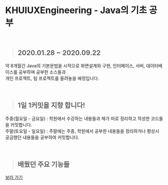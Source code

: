 # KHUIUXEngineering - Java의 기초 공부

<br>

> ## 2020.01.28 ~ 2020.09.22

약 8개월간 Java의 기본문법을 시작으로 화면설계와 구현, 인터페이스, 서버, 데이터베이스를 공부하며 공부한 소스들과<br>
개인 프로젝트, 팀 프로젝트를 올려놓을 예정입니다.<br>

<br>

> ## 1일 1커밋을 지향 합니다!

주중(월요일 - 금요일) : 학원에서 수강하는 내용들과 제가 따로 정리하고 작성한 코드들을 커밋합니다.<br>
주말(토요일 - 일요일) : 주말에는 주중, 학원에서 공부한 내용들을 정리하거나 평상시 궁금했던 내용들을 공부하여 커밋합니다.

<br>

> ## 배웠던 주요 기능들

<a href="https://iamheonil.github.io/study/" target="_blank">보러 가기</a>
